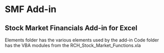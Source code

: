 # SMF Add-in 

## Stock Market Financials Add-in for Excel

Elements folder has the various elements used by the add-in
Code folder has the VBA modules from the RCH_Stock_Market_Functions.xla

